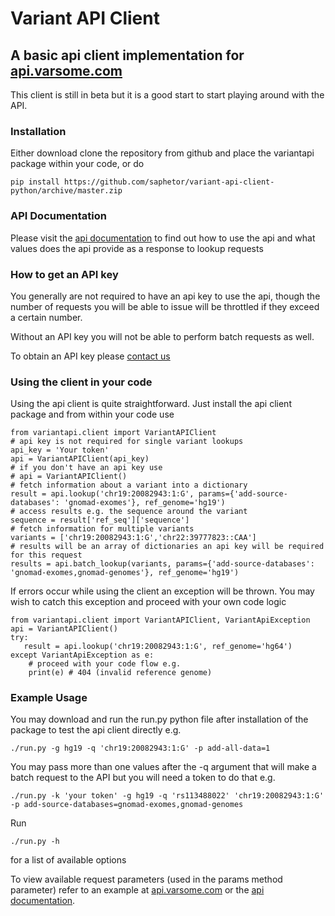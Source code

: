 # Variant API Client

## A basic api client implementation for [api.varsome.com](https://api.varsome.com)

This client is still in beta but it is a good start to start playing around with the API.

### Installation

Either download clone the repository from github and place the variantapi package
within your code, or do

    pip install https://github.com/saphetor/variant-api-client-python/archive/master.zip

### API Documentation

Please visit the [api documentation](http://docs.varsome.apiary.io) to find out how to use the api and
what values does the api provide as a response to lookup requests

### How to get an API key

You generally are not required to have an api key to use the api, though the number of requests you will be able
to issue will be throttled if they exceed a certain number.

Without an API key you will not be able to perform batch requests as well.

To obtain an API key please [contact us](mailto:support@saphetor.com)

### Using the client in your code

Using the api client is quite straightforward. Just install the api client package and from within
your code use

    from variantapi.client import VariantAPIClient
    # api key is not required for single variant lookups
    api_key = 'Your token'
    api = VariantAPIClient(api_key)
    # if you don't have an api key use
    # api = VariantAPIClient()
    # fetch information about a variant into a dictionary
    result = api.lookup('chr19:20082943:1:G', params={'add-source-databases': 'gnomad-exomes'}, ref_genome='hg19')
    # access results e.g. the sequence around the variant
    sequence = result['ref_seq']['sequence']
    # fetch information for multiple variants
    variants = ['chr19:20082943:1:G','chr22:39777823::CAA']
    # results will be an array of dictionaries an api key will be required for this request
    results = api.batch_lookup(variants, params={'add-source-databases': 'gnomad-exomes,gnomad-genomes'}, ref_genome='hg19')

If errors occur while using the client an exception will be thrown.
You may wish to catch this exception and proceed with your own code logic

    from variantapi.client import VariantAPIClient, VariantApiException
    api = VariantAPIClient()
    try:
       result = api.lookup('chr19:20082943:1:G', ref_genome='hg64')
    except VariantApiException as e:
        # proceed with your code flow e.g.
        print(e) # 404 (invalid reference genome)

### Example Usage


You may download and run the run.py python file after installation of the package
to test the api client directly e.g.

    ./run.py -g hg19 -q 'chr19:20082943:1:G' -p add-all-data=1

You may pass more than one values after the -q argument that will make a batch request
to the API but you will need a token to do that e.g.

    ./run.py -k 'your token' -g hg19 -q 'rs113488022' 'chr19:20082943:1:G' -p add-source-databases=gnomad-exomes,gnomad-genomes

Run

    ./run.py -h

for a list of available options

To view available request parameters (used in the params method parameter) refer to an example at [api.varsome.com](https://api.varsome.com) or
the [api documentation](api.varsome.com).

